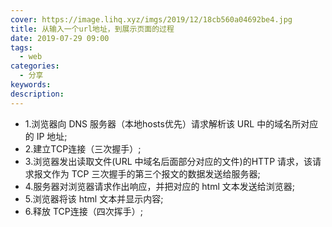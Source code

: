 ```yaml
---
cover: https://image.lihq.xyz/imgs/2019/12/18cb560a04692be4.jpg
title: 从输入一个url地址，到展示页面的过程
date: 2019-07-29 09:00
tags:
  - web
categories:
  - 分享
keywords:
description:
---
```


- 1.浏览器向 DNS 服务器（本地hosts优先）请求解析该 URL 中的域名所对应的 IP 地址;
- 2.建立TCP连接（三次握手）;
- 3.浏览器发出读取文件(URL 中域名后面部分对应的文件)的HTTP 请求，该请求报文作为 TCP 三次握手的第三个报文的数据发送给服务器;
- 4.服务器对浏览器请求作出响应，并把对应的 html 文本发送给浏览器;
- 5.浏览器将该 html 文本并显示内容;
- 6.释放 TCP连接（四次挥手）;